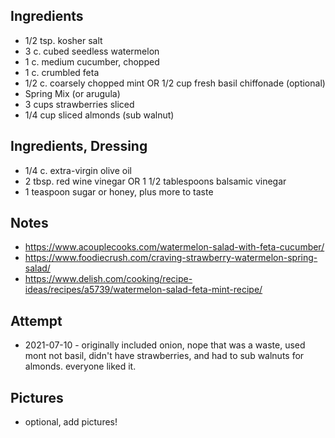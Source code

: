 ## Ingredients
* 1/2 tsp. kosher salt
* 3 c. cubed seedless watermelon
* 1 c. medium cucumber, chopped
* 1 c. crumbled feta
* 1/2 c. coarsely chopped mint OR 1/2 cup fresh basil chiffonade (optional)
* Spring Mix (or arugula)
* 3 cups strawberries sliced
* 1/4 cup sliced almonds (sub walnut)

## Ingredients, Dressing
* 1/4 c. extra-virgin olive oil
* 2 tbsp. red wine vinegar OR 1 1/2 tablespoons balsamic vinegar
* 1 teaspoon sugar or honey, plus more to taste

## Notes
* https://www.acouplecooks.com/watermelon-salad-with-feta-cucumber/
* https://www.foodiecrush.com/craving-strawberry-watermelon-spring-salad/
* https://www.delish.com/cooking/recipe-ideas/recipes/a5739/watermelon-salad-feta-mint-recipe/

## Attempt
* 2021-07-10 - originally included onion, nope that was a waste, used mont not basil, didn't have strawberries, and had to sub walnuts for almonds. everyone liked it.

## Pictures
* optional, add pictures!
